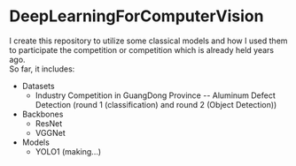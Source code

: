 # DeepLearningForComputerVision
I create this repository to utilize some classical models 
and how I used them to participate the competition or competition which is already held years ago.  
So far, it includes:
* Datasets
  * Industry Competition in GuangDong Province 
  -- Aluminum Defect Detection (round 1 (classification) and round 2 (Object Detection))
* Backbones 
  * ResNet
  * VGGNet
* Models
  * YOLO1 (making...)

